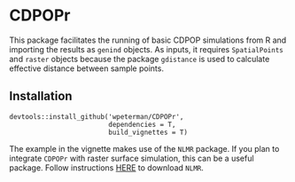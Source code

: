 # CDPOPr

This package facilitates the running of basic CDPOP simulations from R and importing the results as `genind` objects. As inputs, it requires `SpatialPoints` and `raster` objects because the package `gdistance` is used to calculate effective distance between sample points.

## Installation

```{r}
devtools::install_github('wpeterman/CDPOPr',
                         dependencies = T,
                         build_vignettes = T)
```

The example in the vignette makes use of the `NLMR` package. If you plan to integrate `CDPOPr` with raster surface simulation, this can be a useful package. Follow instructions [HERE](https://github.com/ropensci/NLMR) to download `NLMR`.
